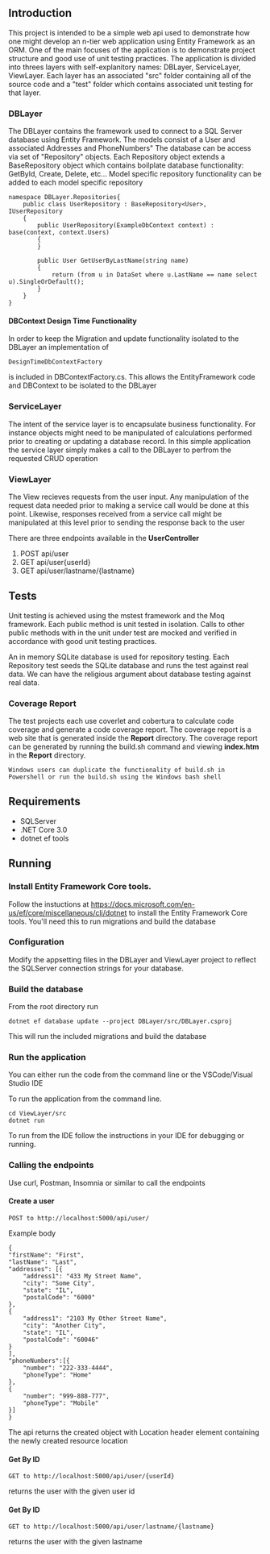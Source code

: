 ## Introduction
<p>This project is intended to be a simple web api used to demonstrate how one might develop an n-tier web application using Entity Framework as an ORM.  One of the main focuses of the application is to demonstrate project structure and good use of unit testing practices.  The application is divided into threes layers with self-explanitory names: DBLayer, ServiceLayer, ViewLayer.  Each layer has an associated "src" folder containing all of the source code and a "test" folder which contains associated unit testing for that layer.
</p>  

### DBLayer
<p>The DBLayer contains the framework used to connect to a SQL Server database using Entity Framework.  The models consist of a User and associated Addresses and PhoneNumbers"  The database can be access via set of "Repository" objects.  Each Repository object extends a BaseRepository object which contains boilplate database functionality: GetById, Create, Delete, etc...  Model specific repository functionality can be added to each model specific repository<p>

```
namespace DBLayer.Repositories{
    public class UserRepository : BaseRepository<User>, IUserRepository
    {
        public UserRepository(ExampleDbContext context) : base(context, context.Users)
        {
        }

        public User GetUserByLastName(string name)
        {
            return (from u in DataSet where u.LastName == name select u).SingleOrDefault();
        }
    }
}

```

#### DBContext Design Time Functionality
<p>In order to keep the Migration and update functionality isolated to the DBLayer an implementation of</p>

    DesignTimeDbContextFactory

<p>is included in DBContextFactory.cs. This allows the EntityFramework code and DBContext to be isolated to the DBLayer</p>



### ServiceLayer
<p>The intent of the service layer is to encapsulate business functionality.  For instance objects might need to be manipulated of calculations performed prior to creating or updating a database record.  In this simple application the service layer simply makes a call to the DBLayer to perfrom the requested CRUD operation</p>

### ViewLayer
<p>The View recieves requests from the user input.  Any manipulation of the request data needed prior to making a service call would be done at this point.  Likewise, responses received from a service call might be manipulated at this level prior to sending the response back to the user</p> 

There are three endpoints available in the __UserController__

1. POST api/user
2. GET api/user{userId}
3. GET api/user/lastname/{lastname}

## Tests
<p>Unit testing is achieved using the mstest framework and the Moq framework.  Each public method is unit tested in isolation.  Calls to other public methods with in the unit under test are mocked and verified in accordance with good unit testing practices.</p>

<p>
An in memory SQLite database is used for repository testing.  Each Repository test seeds the SQLite database and runs the test against real data.  We can have the religious argument about database testing against real data. 
</p>

### Coverage Report
The test projects each use coverlet and cobertura to calculate code coverage and generate a code coverage report.  The coverage report is a web site that is  generated inside the __Report__ directory.  The coverage report can be generated by running the build.sh command and viewing __index.htm__ in the __Report__ directory.

    Windows users can duplicate the functionality of build.sh in Powershell or run the build.sh using the Windows bash shell


## Requirements
* SQLServer
* .NET Core 3.0
* dotnet ef tools

## Running
### Install Entity Framework Core tools.
Follow the instuctions at 
https://docs.microsoft.com/en-us/ef/core/miscellaneous/cli/dotnet
to install the Entity Framework Core tools.  You'll need this to run migrations and build the database

### Configuration
Modify the appsetting files in the DBLayer and ViewLayer project to reflect the SQLServer connection strings for your database.

### Build the database
From the root directory run 

    dotnet ef database update --project DBLayer/src/DBLayer.csproj


This will run the included migrations and build the database

### Run the application
You can either run the code from the command line or the VSCode/Visual Studio IDE

To run the application from the command line.

    cd ViewLayer/src
    dotnet run

To run from the IDE follow the instructions in your IDE for debugging or running.

### Calling the endpoints
Use curl, Postman, Insomnia or similar to call the endpoints
#### Create a user
    POST to http://localhost:5000/api/user/
Example body

    {
	"firstName": "First",
	"lastName": "Last",
	"addresses": [{
		"address1": "433 My Street Name",
		"city": "Some City",
		"state": "IL",
		"postalCode": "6000"
	},
	{
		"address1": "2103 My Other Street Name",
		"city": "Another City",
		"state": "IL",
		"postalCode": "60046"
	}
	],
	"phoneNumbers":[{
		"number": "222-333-4444",
		"phoneType": "Home"
	},
	{
		"number": "999-888-777",
		"phoneType": "Mobile"
	}]
    }
The api returns the created object with Location header element containing the newly created resource location

#### Get By ID
    GET to http://localhost:5000/api/user/{userId}
returns the user with the given user id

#### Get By ID
    GET to http://localhost:5000/api/user/lastname/{lastname}
returns the user with the given lastname




